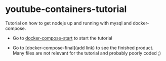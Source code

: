 # youtube-containers-tutorial

Tutorial on how to get nodejs up and running with mysql and docker-compose.

* Go to [docker-compose-start](https://github.com/lucassha/youtube-containers-tutorial/tree/docker-compose-start) to start the tutorial

* Go to [docker-compose-final](add link) to see the finished product. Many files are not relevant for the tutorial and probably poorly coded ;) 
